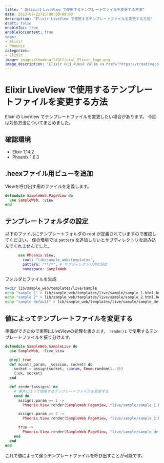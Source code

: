 ```yaml
---
title: "【Elixir】LiveView で使用するテンプレートファイルを変更する方法"
date: 2023-07-22T15:00:00+09:00
description: "Elixir LiveView で使用するテンプレートファイルを変更する方法"
draft: false
enableToc: true
enableTocContent: true
tags: 
- Elixir
- Phoenix
categories: 
- Elixir
image: images/thumbnail/Official_Elixir_logo.png
image_description: 'Elixir ロゴ ©José Valim <a href="https://creativecommons.org/licenses/by-sa/4.0" target="_blank" rel="nofollow noopener">CC 表示-継承 4.0</a>'
---
```


# Elixir LiveView で使用するテンプレートファイルを変更する方法
Elixir の LiveView でテンプレートファイルを変更したい場合があります。
今回は対処方法についてまとめました。

## 確認環境
* Elixir 1.14.2
* Phoenix 1.6.3

## .heexファイル用ビューを追加
Viewを呼び出す用のファイルを定義します。

```elixir:lib/sample_web/views/page_view.ex
defmodule SampleWeb.PageView do
  use SampleWeb, :view
end

```

## テンプレートフォルダの設定
以下のファイルにテンプレートフォルダの root が定義されていますので確認してください。
僕の環境では `pattern` を追加しないとサブディレクトリを読み込んでくれませんでした。

```lib/sample_web.ex
      use Phoenix.View,
        root: "lib/sample_web/templates",
        pattern: "**/*", # サブディレクトリ用の設定
        namespace: SampleWeb
```

フォルダとファイルを生成
```bash
mkdir lib/sample_web/templates/live/sample
echo "sample 1" > lib/sample_web/templates/live/sample/sample_1.html.heex
echo "sample 2" > lib/sample_web/templates/live/sample/sample_2.html.heex
echo "sample default" > lib/sample_web/templates/live/sample/sample_default.html.heex
```

## 値によってテンプレートファイルを変更する
準備ができたので実際にLiveViewの処理を書きます。
`render/1` で使用するテンプレートファイルを振り分けます。

```elixir
defmodule SampleWeb.SampleLive do
  use SampleWeb, :live_view

  @impl true
  def mount(_param, _session, socket) do
    socket = assign(socket, :param, Enum.random(1..3))
    {:ok, socket}
  end

  def render(assigns) do
    # 条件によって使用するテンプレートファイルを変更する
    cond do
      assigns.param == 1 ->
        Phoenix.View.render(SampleWeb.PageView, "live/sample/sample_1.html", assigns)

      assigns.param == 2 ->
        Phoenix.View.render(SampleWeb.PageView, "live/sample/sample_2.html", assigns)

      true ->
        Phoenix.View.render(SampleWeb.PageView, "live/sample/sample_default.html", assigns)
    end
  end
end

```

これで値によって違うテンプレートファイルを呼び出すことが可能です。
